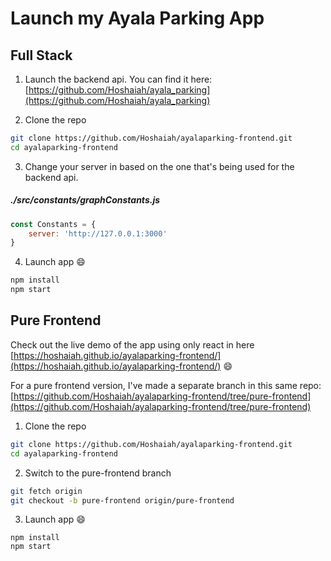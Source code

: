 # Launch my Ayala Parking App



## Full Stack

1. Launch the backend api. You can find it here: [https://github.com/Hoshaiah/ayala_parking](https://github.com/Hoshaiah/ayala_parking)

2. Clone the repo
```bash
git clone https://github.com/Hoshaiah/ayalaparking-frontend.git
cd ayalaparking-frontend
```
3. Change your server in based on the one that's being used for the backend api. 
##### ./src/constants/graphConstants.js
```javascript
const Constants = {
    server: 'http://127.0.0.1:3000'
}
```
4. Launch app :smile:
```bash
npm install
npm start
```


## Pure Frontend 
Check out the live demo of the app using only react in here [https://hoshaiah.github.io/ayalaparking-frontend/](https://hoshaiah.github.io/ayalaparking-frontend/) :smile:

For a pure frontend version, I've made a separate branch in this same repo: [https://github.com/Hoshaiah/ayalaparking-frontend/tree/pure-frontend](https://github.com/Hoshaiah/ayalaparking-frontend/tree/pure-frontend)

1. Clone the repo
```bash
git clone https://github.com/Hoshaiah/ayalaparking-frontend.git
cd ayalaparking-frontend
```

2. Switch to the pure-frontend branch
```bash
git fetch origin
git checkout -b pure-frontend origin/pure-frontend
```

3. Launch app :smile:
```
npm install
npm start
```
